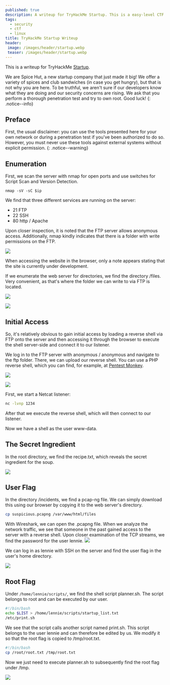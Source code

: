 ```yaml
---
published: true
description: A writeup for TryHackMe Startup. This is a easy-level CTF challenge on tryhackme.com
tags:
  - security
  - ctf
  - linux
title: TryHackMe Startup Writeup
header:
 image: /images/header/startup.webp
 teaser: /images/header/startup.webp
---
```


This is a writeup for TryHackMe [Startup](https://tryhackme.com/room/startup).

We are Spice Hut, a new startup company that just made it big! We offer a variety of spices and club sandwiches (in case you get hungry), but that is not why you are here. To be truthful, we aren't sure if our developers know what they are doing and our security concerns are rising. We ask that you perform a thorough penetration test and try to own root. Good luck!
{: .notice--info}

## Preface

First, the usual disclaimer: you can use the tools presented here for your own network or during a penetration test if you've been authorized to do so. However, you must never use these tools against external systems without explicit permission.
{: .notice--warning}

## Enumeration

First, we scan the server with nmap for open ports and use switches for Script Scan and Version Detection.

```
nmap -sV -sC $ip
```

We find that three different services are running on the server:

- 21 FTP
- 22 SSH
- 80 http / Apache

Upon closer inspection, it is noted that the FTP server allows anonymous access. Additionally, nmap kindly indicates that there is a folder with write permissions on the FTP.

![]({{site.baseurl}}/images/startup01.png)

When accessing the website in the browser, only a note appears stating that the site is currently under development.

If we enumerate the web server for directories, we find the directory /files. Very convenient, as that's where the folder we can write to via FTP is located.

![]({{site.baseurl}}/images/startup02.png)

![]({{site.baseurl}}/images/startup03.png)

## Initial Access

So, it's relatively obvious to gain initial access by loading a reverse shell via FTP onto the server and then accessing it through the browser to execute the shell server-side and connect it to our listener.

We log in to the FTP server with anonymous / anonymous and navigate to the ftp folder. There, we can upload our reverse shell. You can use a PHP reverse shell, which you can find, for example, at [Pentest Monkey](https://pentestmonkey.net/cheat-sheet/shells/reverse-shell-cheat-sheet).

![]({{site.baseurl}}/images/startup05.png)  

![]({{site.baseurl}}/images/startup04.png)

First, we start a Netcat listener:

```bash
nc -lvnp 1234
``` 

After that we execute the reverse shell, which will then connect to our listener.

Now we have a shell as the user www-data.

## The Secret Ingredient
In the root directory, we find the recipe.txt, which reveals the secret ingredient for the soup.

![]({{site.baseurl}}/images/startup06.png)

## User Flag

In the directory /incidents, we find a pcap-ng file. We can simply download this using our browser by copying it to the web server's directory.

```bash
cp suspicious.pcapng /var/www/html/files
```

With Wireshark, we can open the .pcapng file. When we analyze the network traffic, we see that someone in the past gained access to the server with a reverse shell. Upon closer examination of the TCP streams, we find the password for the user lennie.
![]({{site.baseurl}}/images/startup08.png)

We can log in as lennie with SSH on the server and find the user flag in the user's home directory.

![]({{site.baseurl}}/images/startup09.png)

## Root Flag

Under `/home/lennie/scripts/`, we find the shell script planner.sh.
The script belongs to root and can be executed by our user.

```bash
#!/bin/bash
echo $LIST > /home/lennie/scripts/startup_list.txt
/etc/print.sh
```

We see that the script calls another script named print.sh. This script belongs to the user lennie and can therefore be edited by us. We modify it so that the root flag is copied to /tmp/root.txt.

```bash
#!/bin/bash
cp /root/root.txt /tmp/root.txt
```

Now we just need to execute planner.sh to subsequently find the root flag under /tmp.

![]({{site.baseurl}}/images/startup10.png)
